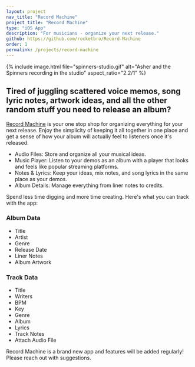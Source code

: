 ```yaml
---
layout: project
nav_title: "Record Machine"
project_title: "Record Machine"
type: "iOS App"
description: "For musicians - organize your next release."
github: https://github.com/rocketbro/Record-Machine
order: 1
permalink: /projects/record-machine
---
```


{% include image.html 
   file="spinners-studio.gif" 
   alt="Asher and the Spinners recording in the studio"
   aspect_ratio="2.2/1"
%}

## Tired of juggling scattered voice memos, song lyric notes, artwork ideas, and all the other random stuff you need to release an album?

[Record Machine](https://apps.apple.com/us/app/record-machine/id6478185491) is your one stop shop for organizing everything for your next release. Enjoy the simplicity of keeping it all together in one place and get a sense of how your album will actually feel to listeners once it's released.

- Audio Files: Store and organize all your musical ideas.
- Music Player: Listen to your demos as an album with a player that looks and feels like popular streaming platforms.
- Notes & Lyrics: Keep your ideas, mix notes, and song lyrics in the same place as your demos.
- Album Details: Manage everything from liner notes to credits.

Spend less time digging and more time creating. Here's what you can track with the app:

### Album Data
- Title
- Artist
- Genre
- Release Date
- Liner Notes
- Album Artwork

### Track Data
- Title
- Writers
- BPM
- Key
- Genre
- Album
- Lyrics
- Track Notes
- Attach Audio File

Record Machine is a brand new app and features will be added regularly! Please reach out with suggestions.